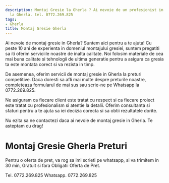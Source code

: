 ```yaml
---
description: Montaj Gresie la Gherla ? Ai nevoie de un profesionist in Montaj Gresie
  la Gherla. tel. 0772.269.825
tags:
- Gherla
title: Montaj Gresie Gherla
---
```



Ai nevoie de montaj gresie in Gherla? Suntem aici pentru a te ajuta! Cu peste 10 ani de experienta in domeniul montajului gresiei, suntem pregatiti sa iti oferim serviciile noastre de inalta calitate. Noi folosim materiale de cea mai buna calitate si tehnologii de ultima generatie pentru a asigura ca gresia ta este montata corect si va rezista in timp.

De asemenea, oferim servicii de montaj gresie in Gherla la preturi competitive. Daca doresti sa afli mai multe despre preturile noastre, completeaza formularul de mai sus sau scrie-ne pe Whatsapp la 0772.269.825.

Ne asiguram ca fiecare client este tratat cu respect si ca fiecare proiect este tratat cu profesionalism si atentie la detalii. Oferim consultanta si sfaturi pentru a te ajuta sa iei decizia corecta si sa obtii rezultatele dorite.

Nu ezita sa ne contactezi daca ai nevoie de montaj gresie in Gherla. Te asteptam cu drag!

# Montaj Gresie Gherla Preturi
Pentru o oferta de pret, va rog sa imi scrieti pe whatsapp, si va trimitem in 30 min, Gratuit si fara Obligatii Oferta de Pret.

Tel. 0772.269.825
Whatsapp. 0772.269.825